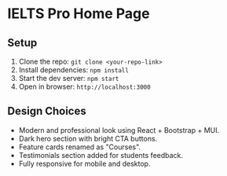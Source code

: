 # IELTS Pro Home Page

## Setup
1. Clone the repo: `git clone <your-repo-link>`
2. Install dependencies: `npm install`
3. Start the dev server: `npm start`
4. Open in browser: `http://localhost:3000`

## Design Choices
- Modern and professional look using React + Bootstrap + MUI.
- Dark hero section with bright CTA buttons.
- Feature cards renamed as "Courses".
- Testimonials section added for students feedback.
- Fully responsive for mobile and desktop.
